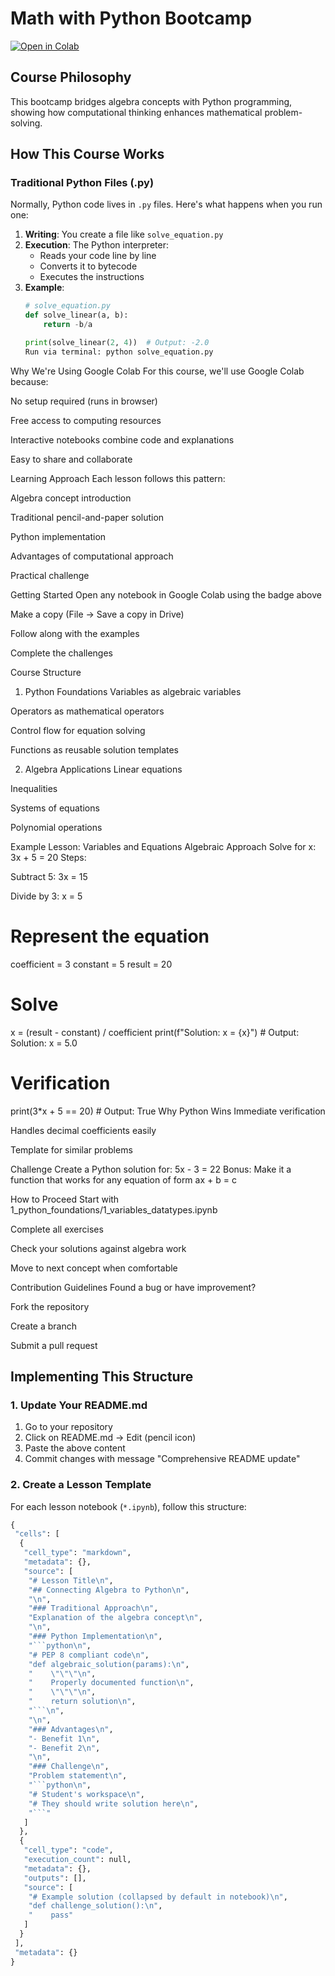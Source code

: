 # Math with Python Bootcamp

[![Open in Colab](https://colab.research.google.com/assets/colab-badge.svg)](https://colab.research.google.com/github/VictorMuv/math-with-python/)

## Course Philosophy

This bootcamp bridges algebra concepts with Python programming, showing how computational thinking enhances mathematical problem-solving.

## How This Course Works

### Traditional Python Files (.py)
Normally, Python code lives in `.py` files. Here's what happens when you run one:
1. **Writing**: You create a file like `solve_equation.py`
2. **Execution**: The Python interpreter:
   - Reads your code line by line
   - Converts it to bytecode
   - Executes the instructions
3. **Example**:
   ```python
   # solve_equation.py
   def solve_linear(a, b):
       return -b/a
   
   print(solve_linear(2, 4))  # Output: -2.0
   Run via terminal: python solve_equation.py

Why We're Using Google Colab
For this course, we'll use Google Colab because:

No setup required (runs in browser)

Free access to computing resources

Interactive notebooks combine code and explanations

Easy to share and collaborate

Learning Approach
Each lesson follows this pattern:

Algebra concept introduction

Traditional pencil-and-paper solution

Python implementation

Advantages of computational approach

Practical challenge

Getting Started
Open any notebook in Google Colab using the badge above

Make a copy (File → Save a copy in Drive)

Follow along with the examples

Complete the challenges

Course Structure
1. Python Foundations
Variables as algebraic variables

Operators as mathematical operators

Control flow for equation solving

Functions as reusable solution templates

2. Algebra Applications
Linear equations

Inequalities

Systems of equations

Polynomial operations

Example Lesson: Variables and Equations
Algebraic Approach
Solve for x:
3x + 5 = 20
Steps:

Subtract 5: 3x = 15

Divide by 3: x = 5
# Represent the equation
coefficient = 3
constant = 5
result = 20

# Solve
x = (result - constant) / coefficient
print(f"Solution: x = {x}")  # Output: Solution: x = 5.0

# Verification
print(3*x + 5 == 20)  # Output: True
Why Python Wins
Immediate verification

Handles decimal coefficients easily

Template for similar problems

Challenge
Create a Python solution for:
5x - 3 = 22
Bonus: Make it a function that works for any equation of form ax + b = c

How to Proceed
Start with 1_python_foundations/1_variables_datatypes.ipynb

Complete all exercises

Check your solutions against algebra work

Move to next concept when comfortable

Contribution Guidelines
Found a bug or have improvement?

Fork the repository

Create a branch

Submit a pull request

## Implementing This Structure

### 1. Update Your README.md
1. Go to your repository
2. Click on README.md → Edit (pencil icon)
3. Paste the above content
4. Commit changes with message "Comprehensive README update"

### 2. Create a Lesson Template

For each lesson notebook (`*.ipynb`), follow this structure:

```python
{
 "cells": [
  {
   "cell_type": "markdown",
   "metadata": {},
   "source": [
    "# Lesson Title\n",
    "## Connecting Algebra to Python\n",
    "\n",
    "### Traditional Approach\n",
    "Explanation of the algebra concept\n",
    "\n",
    "### Python Implementation\n",
    "```python\n",
    "# PEP 8 compliant code\n",
    "def algebraic_solution(params):\n",
    "    \"\"\"\n",
    "    Properly documented function\n",
    "    \"\"\"\n",
    "    return solution\n",
    "```\n",
    "\n",
    "### Advantages\n",
    "- Benefit 1\n",
    "- Benefit 2\n",
    "\n",
    "### Challenge\n",
    "Problem statement\n",
    "```python\n",
    "# Student's workspace\n",
    "# They should write solution here\n",
    "```"
   ]
  },
  {
   "cell_type": "code",
   "execution_count": null,
   "metadata": {},
   "outputs": [],
   "source": [
    "# Example solution (collapsed by default in notebook)\n",
    "def challenge_solution():\n",
    "    pass"
   ]
  }
 ],
 "metadata": {}
}
